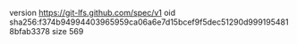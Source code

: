 version https://git-lfs.github.com/spec/v1
oid sha256:f374b94994403965959ca06a6e7d15bcef9f5dec51290d9991954818bfab3378
size 569
